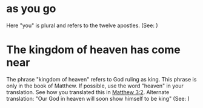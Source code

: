 
# as you go
Here "you" is plural and refers to the twelve apostles. (See: )

# The kingdom of heaven has come near
The phrase "kingdom of heaven" refers to God ruling as king. This phrase is only in the book of Matthew. If possible, use the word "heaven" in your translation. See how you translated this in [Matthew 3:2](../03/02.md). Alternate translation: "Our God in heaven will soon show himself to be king" (See: )